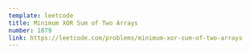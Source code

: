 ```yaml
---
template: leetcode
title: Minimum XOR Sum of Two Arrays
number: 1879
link: https://leetcode.com/problems/minimum-xor-sum-of-two-arrays
---
```

